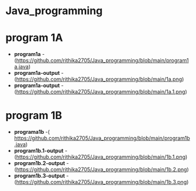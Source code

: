 # Java_programming
# program 1A
- **program1a** -(https://github.com/rithika2705/Java_programming/blob/main/program1a.java)
- **program1a-output** -(https://github.com/rithika2705/Java_programming/blob/main/1a.png)
- **program1a-output** -(https://github.com/rithika2705/Java_programming/blob/main/1a.1.png)
# program 1B
- **programa1b** -(  https://github.com/rithika2705/Java_programming/blob/main/program1b.java)
- **program1b.1-output** -(https://github.com/rithika2705/Java_programming/blob/main/1b.1.png)
- **program1b.2-output** -(https://github.com/rithika2705/Java_programming/blob/main/1b.2.png)
- **program1b.3-output** -(https://github.com/rithika2705/Java_programming/blob/main/1b.3.png)

       

